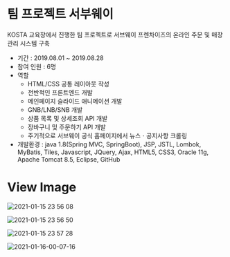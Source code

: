 # 팀 프로젝트 서부웨이
KOSTA 교육장에서 진행한 팀 프로젝트로 서브웨이 프렌차이즈의 온라인 주문 및 매장 관리 시스템 구축

- 기간 : 2019.08.01 ~ 2019.08.28
- 참여 인원 : 6명
- 역할
  - HTML/CSS 공통 레이아웃 작성
  - 전반적인 프론트엔드 개발
  - 메인페이지 슬라이드 애니메이션 개발
  - GNB/LNB/SNB 개발
  - 상품 목록 및 상세조회 API 개발
  - 장바구니 및 주문하기 API 개발
  - 주기적으로 서브웨이 공식 홈페이지에서 뉴스ㆍ공지사항 크롤링
- 개발환경 : java 1.8(Spring MVC, SpringBoot), JSP, JSTL, Lombok, MyBatis, Tiles, Javascript, JQuery, Ajax, HTML5, CSS3, Oracle 11g, Apache Tomcat 8.5, Eclipse, GitHub

# View Image
![2021-01-15 23 56 08](https://user-images.githubusercontent.com/35294456/104743556-2c4b3c00-578f-11eb-8b17-25a4525193bf.png)

![2021-01-15 23 56 50](https://user-images.githubusercontent.com/35294456/104743564-2e14ff80-578f-11eb-97d1-ed165e72bd51.png)

![2021-01-15 23 57 28](https://user-images.githubusercontent.com/35294456/104743566-2e14ff80-578f-11eb-96fa-0cf7531c7afe.png)

![2021-01-16-00-07-16](https://user-images.githubusercontent.com/35294456/104743570-2f462c80-578f-11eb-88c5-7615019732c1.png)
